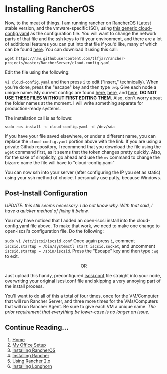 # Installing RancherOS

Now, to the meat of things.  I am running rancher on [RancherOS](https://github.com/rancher/os/releases) (Latest stable version, and the vmware-specific ISO), using [this generic cloud-config.yaml](https://github.com/tlfjar/rancher-projects/blob/master/RancherServer/cloud-config.yaml) as the configuration file.  You will want to change the network parts of that file and the ssh keys to fit your environment, and there are a lot of additional features you can put into that file if you'd like, many of which can be found [here](https://rancher.com/docs/os/v1.x/en/installation/configuration/).  You can download it using this call:

`wget https://raw.githubusercontent.com/tlfjar/rancher-projects/master/RancherServer/cloud-config.yaml`

Edit the file using the following:

`vi cloud-config.yaml` and then press `i` to edit ("insert," technically).  When you're done, press the "escape" key and then type `:wq`.  Give each node a unique name.  My current configs are found [here](https://github.com/tlfjar/rancher-projects/blob/master/controlplane), [here](https://github.com/tlfjar/rancher-projects/blob/master/etcd), and [here](https://github.com/tlfjar/rancher-projects/blob/master/workers).  **DO NOT USE THESE FILES WITHOUT FIRST EDITING THEM.**  Also, don't worry about the folder names at the moment.  I will write something separate for production-ready systems.

The installation call is as follows:

`sudo ros install -c cloud-config.yaml -d /dev/sda`

If you have your file saved elsewhere, or under a different name, you can replace the `cloud-config.yaml` portion above with the link.  If you are using a private Github repository, I recommend that you download the file using the `wget` command first, as it seems that the token changes pretty quickly.  Also, for the sake of simplicity, go ahead and use the `mv` command to change the bizarre name the file will have to "cloud-config.yaml"

You can now ssh into your server (after configuring the IP you set as static) using your ssh method of choice.  I personally use putty, because Windows.

## Post-Install Configuration

*UPDATE:  this still seems necessary.  I do not know why.  With that said, I have a quicker method of fixing it below.*

You may have noticed that I added an open-iscsi install into the cloud-config.yaml file above.  To make that work, we need to make one change to open-iscsi's configuration file.  Do the following:

`sudo vi /etc/iscsi/iscsid.conf` Once again press `i`, comment `iscsid.startup = /bin/systemctl start iscsid.socket`, and uncomment `iscsid.startup = /sbin/iscsid`.  Press the "Escape" key and then type `:wq` to exit.

<p align="center">
OR
</p>

Just upload this handy, preconfigured [iscsi.conf](iscsi.conf) file straight into your node, overwriting your original iscsi.conf file and skipping a very annoying part of the install process.



You'll want to do all of this a total of four times, once for the VM/Computer that will run Rancher Server, and three more times for the VMs/Computers that will run Rancher Agent.  Be sure to give each VM a unique name.  *The prior requirement that everything be lower-case is no longer an issue.*

## Continue Reading...
1. [Home](https://github.com/tlfjar/rancher-projects/blob/master/README.md)
2. [My Office Setup](https://github.com/tlfjar/rancher-projects/blob/master/office-setup/office-setup.md)
3. [Installing RancherOS](https://github.com/tlfjar/rancher-projects/blob/master/Install-RancherOS/Install-RancherOS.md)
4. [Installing Rancher](https://github.com/tlfjar/rancher-projects/blob/master/Install-Rancher-Server/Install-Rancher-Server.md)
5. [Using Rancher 2.x](https://github.com/tlfjar/rancher-projects/blob/master/Using-Rancher/Using-Rancher.md)
6. [Installing Longhorn](https://github.com/tlfjar/rancher-projects/blob/master/Installing-Longhorn/Installing-Longhorn.md)

